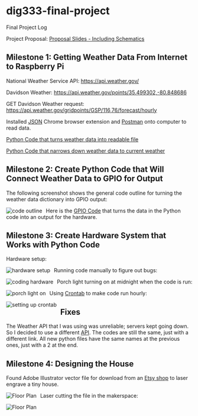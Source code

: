 # dig333-final-project
Final Project Log

Project Proposal: [Proposal Slides - Including Schematics](https://docs.google.com/presentation/d/1VCNRhh4Yt2g6CyYGfm-fvS7Go773UuG2uuAi2unPjNQ/edit?usp=sharing)

## Milestone 1: Getting Weather Data From Internet to Raspberry Pi

National Weather Service API: https://api.weather.gov/

Davidson Weather: https://api.weather.gov/points/35.499302,-80.848686

GET Davidson Weather request: https://api.weather.gov/gridpoints/GSP/116,76/forecast/hourly

Installed [JSON](https://chrome.google.com/webstore/detail/json-viewer/gbmdgpbipfallnflgajpaliibnhdgobh?hl=en-US) Chrome browser extension and [Postman](https://web.postman.co/onboarding/user) onto computer to read data.

[Python Code that turns weather data into readable file](https://github.com/malloryjustis/dig333-final-project/blob/main/weatherdatafromapi.py)

[Python Code that narrows down weather data to current weather](https://github.com/malloryjustis/dig333-final-project/blob/main/currentweatherdataonly.py)

## Milestone 2: Create Python Code that Will Connect Weather Data to GPIO for Output

The following screenshot shows the general code outline for turning the weather data dictionary into GPIO output:

<img src="photos/gpiocodebeforegpiosettings.jpg" alt="code outline" style="float: left; margin-right: 10px;" />

Here is the [GPIO Code](https://github.com/malloryjustis/dig333-final-project/blob/main/python_codes/weather_to_gpio.py) that turns the data in the Python code into an output for the hardware.

## Milestone 3: Create Hardware System that Works with Python Code

Hardware setup:

<img src="photos/hardware_setup.jpg" alt="hardware setup" style="float: left; margin-right: 10px;" />

Running code manually to figure out bugs:

<img src="photos/codinghardware.jpg" alt="coding hardware" style="float: left; margin-right: 10px;" />

Porch light turning on at midnight when the code is run:

<img src="photos/porchlight.jpg" alt="porch light on" style="float: left; margin-right: 10px;" />

Using [Crontab](https://crontab.guru/#@hourly) to make code run hourly:

<img src="photos/crontabrunning.jpg" alt="setting up crontab" style="float: left; margin-right: 10px;" />

## Fixes

The Weather API that I was using was unreliable; servers kept going down. So I decided to use a different [API](https://api.weatherusa.net/v1/forecast?q=35.227085,-80.843124&daily=0&units=e&maxtime=7d). The codes are still the same, just with a different link. All new python files have the same names at the previous ones, just with a 2 at the end.

## Milestone 4: Designing the House

Found Adobe Illustrator vector file for download from an [Etsy shop](https://www.etsy.com/listing/786887665/16-miniature-cabin-type-02vector-file?click_key=8ff4772b4ab388e8ccdbe30313a731a55b073fed%3A786887665&click_sum=9d484603&ref=shop_home_active_37) to laser engrave a tiny house.

<img src="tinyhouse_floorplans.jpg" alt="Floor Plan" style="float: left; margin-right: 10px;" />

Laser cutting the file in the makerspace:

<img src="laserengraver.jpg" alt="Floor Plan" style="float: left; margin-right: 10px;" />

